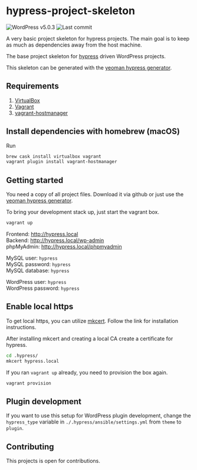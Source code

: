 # hypress-project-skeleton
![WordPress v5.0.3](https://img.shields.io/badge/wordpress-v5.0.3-blue.svg)
![Last commit](https://img.shields.io/github/last-commit/hypress/project-skeleton.svg?style=flat)

A very basic project skeleton for hypress projects. The main goal is to keep as much as 
dependencies away from the host machine.

The base project skeleton for [hypress] driven WordPress projects.  

This skeleton can be generated with the [yeoman hypress generator][generator-hypress].

## Requirements
1. [VirtualBox](https://www.virtualbox.org/)
2. [Vagrant](https://www.vagrantup.com/)
3. [vagrant-hostmanager](https://github.com/devopsgroup-io/vagrant-hostmanager)

## Install dependencies with homebrew (macOS)
Run 

```bash
brew cask install virtualbox vagrant
vagrant plugin install vagrant-hostmanager
```

## Getting started
You need a copy of all project files. Download it via github or just use the 
[yeoman hypress generator][generator-hypress].

To bring your development stack up, just start the vagrant box.
  
```bash
vagrant up
```

Frontend: http://hypress.local  
Backend: http://hypress.local/wp-admin  
phpMyAdmin: http://hypress.local/phpmyadmin

MySQL user: `hypress`   
MySQL password: `hypress`  
MySQL database: `hypress`  

WordPress user: `hypress`  
WordPress password: `hypress` 

## Enable local https
To get local https, you can utilize [mkcert]. Follow the link for installation instructions.

After installing mkcert and creating a local CA create a certificate for hypress.

```bash
cd .hypress/
mkcert hypress.local
```

If you ran `vagrant up` already, you need to provision the box again.

```bash
vagrant provision
```

## Plugin development
If you want to use this setup for WordPress plugin development, change the 
`hypress_type` variable in `./.hypress/ansible/settings.yml` from `theme`
to `plugin`. 

## Contributing
This projects is open for contributions. 

[hypress]: https://github.com/hypress
[generator-hypress]: https://github.com/hypress/generator-hypress
[mkcert]: https://github.com/FiloSottile/mkcert




